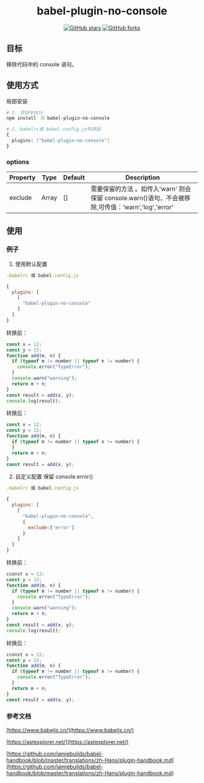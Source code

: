 <br />
<h1 align="center">babel-plugin-no-console</h1>
<p align="center">
<a href="https://github.com/jorahtang/babel-plugin-no-console/stargazers"><img alt="GitHub stars" src="https://img.shields.io/github/stars/jorahtang/babel-plugin-no-console"></a>
<a href="https://github.com/jorahtang/babel-plugin-no-console/network"><img alt="GitHub forks" src="https://img.shields.io/github/forks/jorahtang/babel-plugin-no-console"></a>
</p>

## 目标

移除代码中的 console 语句。

## 使用方式

局部安装

```BASH
# 1. 项目中执行
npm install -D babel-plugin-no-console

# 2. babelrc或 babel.config.js中添加
{
  plugins: ["babel-plugin-no-console"]
}


```

### options

| Property | Type  | Default | Description                                                                                        |
| -------- | ----- | ------- | -------------------------------------------------------------------------------------------------- |
| exclude  | Array | []      | 需要保留的方法 。如传入'warn' 则会保留 console.warn()语句，不会被移除,可传值：‘warn’,'log','error' |

## 使用

### 例子

1. 使用默认配置

```js
.babelrc 或 babel.config.js

{
  plugins: [
    [
      "babel-plugin-no-console"
    ]
  ]
}
```

转换前：

```js
const x = 12;
const y = 13;
function add(m, n) {
  if (typeof m != number || typeof n != number) {
    console.error("TypeError");
  }
  console.warn("warning");
  return m + n;
}
const result = add(x, y);
console.log(result);
```

转换后：

```js
const x = 12;
const y = 13;
function add(m, n) {
  if (typeof m != number || typeof n != number) {
  }
  return m + n;
}
const result = add(x, y);
```

2. 自定义配置
   保留 console.error()

```js
.babelrc 或 babel.config.js

{
  plugins: [
    [
      "babel-plugin-no-console",
      {
        exclude:['error']
      }
    ]
  ]
}
```

转换前：

```js
cconst x = 12;
const y = 13;
function add(m, n) {
  if (typeof m != number || typeof n != number) {
    console.error("TypeError");
  }
  console.warn("warning");
  return m + n;
}
const result = add(x, y);
console.log(result);
```

转换后：

```js
cconst x = 12;
const y = 13;
function add(m, n) {
  if (typeof m != number || typeof n != number) {
    console.error("TypeError");
  }
  return m + n;
}
const result = add(x, y);
```

### 参考文档

[https://www.babeljs.cn/](https://www.babeljs.cn/)

[https://astexplorer.net/](https://astexplorer.net/)

[https://github.com/jamiebuilds/babel-handbook/blob/master/translations/zh-Hans/plugin-handbook.md](https://github.com/jamiebuilds/babel-handbook/blob/master/translations/zh-Hans/plugin-handbook.md)
